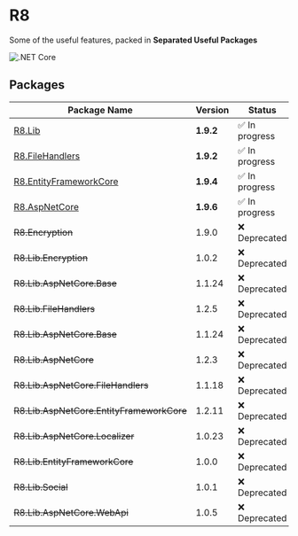 # R8
Some of the useful features, packed in **Separated Useful Packages**

![.NET Core](https://github.com/arashaan/R8/workflows/.NET%20Core/badge.svg?branch=master)

## Packages
| Package Name                             | Version | Status      |
|------------------------------------------|---------|-------------|
| [R8.Lib](https://github.com/iamr8/R8/packages/457669)                                   | **1.9.2**   | :white_check_mark: In progress |
| [R8.FileHandlers](https://github.com/iamr8/R8/packages/494825)                          | **1.9.2**   | :white_check_mark: In progress |
| [R8.EntityFrameworkCore](https://github.com/iamr8/R8/packages/494829)                   | **1.9.4**   | :white_check_mark: In progress |
| [R8.AspNetCore](https://github.com/iamr8/R8/packages/494830)                            | **1.9.6**   | :white_check_mark: In progress |
| ~~R8.Encryption~~  | 1.9.0   | :x: Deprecated  |
| ~~R8.Lib.Encryption~~                    | 1.0.2   | :x: Deprecated  |
| ~~R8.Lib.AspNetCore.Base~~               | 1.1.24  | :x: Deprecated  |
| ~~R8.Lib.FileHandlers~~                  | 1.2.5   | :x: Deprecated  |
| ~~R8.Lib.AspNetCore.Base~~               | 1.1.24  | :x: Deprecated  |
| ~~R8.Lib.AspNetCore~~                    | 1.2.3   | :x: Deprecated  |
| ~~R8.Lib.AspNetCore.FileHandlers~~       | 1.1.18  | :x: Deprecated  |
| ~~R8.Lib.AspNetCore.EntityFrameworkCore~~| 1.2.11  | :x: Deprecated  |
| ~~R8.Lib.AspNetCore.Localizer~~          | 1.0.23  | :x: Deprecated  |
| ~~R8.Lib.EntityFrameworkCore~~           | 1.0.0   | :x: Deprecated  |
| ~~R8.Lib.Social~~                        | 1.0.1   | :x: Deprecated  |
| ~~R8.Lib.AspNetCore.WebApi~~             | 1.0.5   | :x: Deprecated  |
